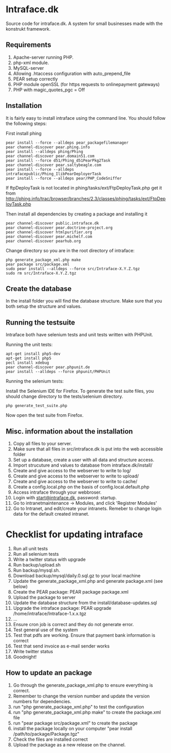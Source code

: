 Intraface.dk
==

Source code for intraface.dk. A system for small businesses made with the konstrukt framework.

Requirements
--

1. Apache-server running PHP.
2. php-xml module.
3. MySQL-server
4. Allowing .htaccess configuration with auto_prepend_file
5. PEAR setup correctly
6. PHP module openSSL (for https requests to onlinepayment gateways)
7. PHP with magic_quotes_pgc = Off

Installation
--

It is fairly easy to install intraface using the command line. You should follow the following steps:

First install phing

    pear install --force --alldeps pear_packagefilemanager
    pear channel-discover pear.phing.info
    pear install --alldeps phing/Phing
    pear channel-discover pear.domain51.com
    pear install --force d51/Phing_d51PearPkg2Task
    pear channel-discover pear.saltybeagle.com
    pear install --force --alldeps intrafacepublic/Phing_IlibPearDeployerTask 
    pear install --force --alldeps pear/PHP_CodeSniffer 
    
If ftpDeployTask is not located in phing/tasks/ext/FtpDeployTask.php get it from http://phing.info/trac/browser/branches/2.3/classes/phing/tasks/ext/FtpDeployTask.php
    

Then install all dependencies by creating a package and installing it

    pear channel-discover public.intraface.dk
    pear channel-discover pear.doctrine-project.org
    pear channel-discover htmlpurifier.org
    pear channel-discover pear.michelf.com
    pear channel-discover pearhub.org

Change directory so you are in the root directory of intraface:

    php generate_package_xml.php make
    pear package src/package.xml
    sudo pear install --alldeps --force src/Intraface-X.Y.Z.tgz
    sudo rm src/Intraface-X.Y.Z.tgz

Create the database
--

In the install folder you will find the database structure. Make sure that you both setup the structure and values.

Running the testsuite
--

Intraface both have selenium tests and unit tests written with PHPUnit.

Running the unit tests:

    apt-get install php5-dev
    apt-get install php5
    pecl install xdebug
    pear channel-discover pear.phpunit.de
    pear install --alldeps --force phpunit/PHPUnit

Running the selenium tests:

Install the Selenium IDE for Firefox. To generate the test suite files, you should change directory to the tests/selenium directory.

    php generate_test_suite.php
    
Now open the test suite from Firefox.

Misc. information about the installation
--

1. Copy all files to your server.
2. Make sure that all files in src/intraface.dk is put into the web accessible folder
3. Set up a database, create a user with all data and structure access.
4. Import strucuture and values to database from intraface.dk/install/
5. Create and give access to the webserver to write to log/
6. Create and give access to the webserver to write to upload/ 
7. Create and give access to the webserver to write to cache/ 
8. Create a config.local.php on the basis of config.local.default.php
9. Access intraface through your webbroser.
10. Login with start@intraface.dk, password: startup.
11. Go to intranetmaintenance -> Modules, and click 'Registrer Modules'
12. Go to Intranet, and edit/create your intranets. Remeber to change login data for the default created intranet.

Checklist for updating intraface
==

1. Run all unit tests
2. Run all selenium tests
3. Write a twitter status with upgrade
4. Run backup/upload.sh 
5. Run backup/mysql.sh. 
6. Download backup/mysql/daily.0.sql.gz to your local machine
7. Update the generate_package_xml.php and generate package.xml (see below)
8. Create the PEAR package: PEAR package package.xml
9. Upload the package to server
10. Update the database structure from the install/database-updates.sql
11. Upgrade the intraface package: PEAR upgrade /home/intraface/Intraface-1.x.x.tgz  
12. ...
13. Ensure cron job is correct and they do not generate error.
14. Test general use of the system
15. Test that pdfs are working. Ensure that payment bank information is correct
16. Test that send invoice as e-mail sender works
17. Write twitter status
18. Goodnight!

How to update an package
--

1. Go through the generate_package_xml.php to ensure everything is correct.
2. Remember to change the version number and update the version numbers for dependencies.
3. run "php generate_package_xml.php" to test the configuration
4. run "php generate_package_xml.php make" to create the package.xml file
5. run "pear package src/package.xml" to create the package
6. install the package locally on your computer "pear install /path/to/package/Package.tgz"
7. Check the files are installed correct
8. Upload the package as a new release on the channel.
